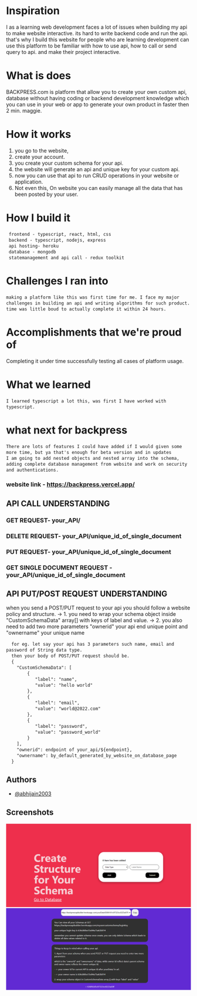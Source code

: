 # Inspiration
I as a learning web development faces a lot of issues when building my api to make website interactive. its hard to write backend code and run the api.
that's why I build this website for people who are learning development can use this platform to be familiar with how to use api, how to call or send query to api.
and make their project interactive.

# What is does
BACKPRESS.com is platform that allow you to create your own custom api, database without having coding or backend development knowledge which you can use in your web or app to generate your own product in faster then 2 min. maggie.


# How it works
1. you go to the website, 
2. create your account.
3. you create your custom schema for your api.
4. the website will generate an api and unique key for your custom api.
5. now you can use that api to run CRUD operations in your website or application.
6. Not even this, On website you can easily manage all the data that has been posted by your user.

# How I build it
     frontend - typescript, react, html, css
     backend - typescript, nodejs, express
     api hosting- heroku
     database - mongodb 
     statemanagement and api call - redux toolkit
     
# Challenges I ran into
    making a platform like this was first time for me. I face my major challenges in building an api and writing algorithms for such product. time was little boud to actually complete it within 24 hours.
    
# Accomplishments that we're proud of
   Completing it under time
   successfully testing all cases of platform usage.
   
# What we learned
    I learned typescript a lot this, was first I have worked with typescript.
    
# what next for backpress
    There are lots of features I could have added if I would given some more time, but ya that's enough for beta version and in updates 
    I am going to add nested objects and nested array into the schema, 
    adding complete database management from website and work on security and authentications.
    
### website link - https://backpress.vercel.app/
        
## API CALL UNDERSTANDING

### GET REQUEST- your_API/

### DELETE REQUEST- your_API/unique_id_of_single_document

### PUT REQUEST- your_API/unique_id_of_single_document

### GET SINGLE DOCUMENT REQUEST - your_API/unique_id_of_single_document


## API PUT/POST REQUEST UNDERSTANDING
when you send a POST/PUT request to your api you should follow a website policy and structure.
-> 1. you need to wrap your schema object inside "CustomSchemaData" array<object>[] with keys of 
      label and value.
-> 2. you also need to add two more parameters "ownerid" your api end unique point and "ownername" your unique name 
      
      for eg. let say your api has 3 parameters such name, email and password of String data type.
      then your body of POST/PUT request should be.
      { 
        "CustomSchemaData": [
            {
               "label": "name",
               "value": "hello world"
            },
            {
               "label": "email",
               "value": "world@2022.com"
            },
            {
               "label": "password",
               "value": "password_world"
            }
        ],
        "ownerid": endpoint of your_api/${endpoint},
        "ownername": by_default_generated_by_website_on_database_page
      }



## Authors

- [@abhijain2003](https://github.com/abhijain2003)

## Screenshots


![App Screenshot](./src/Assets/s1.png)
![App Screenshot](./src/Assets/s2.png)


